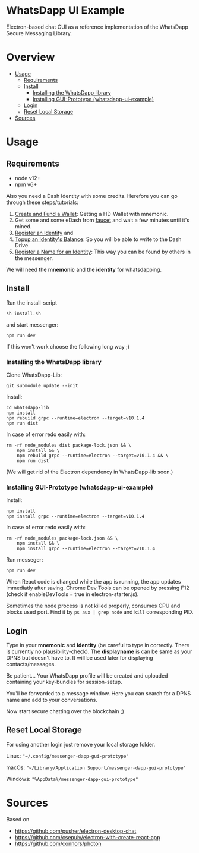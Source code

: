 # WhatsDapp UI Example

Electron-based chat GUI as a reference implementation of the WhatsDapp Secure Messaging Library.

# Overview

- [Usage](#usage)
  * [Requirements](#requirements)
  * [Install](#install)
    + [Installing the WhatsDapp library](#installing-the-whatsdapp-library)
    + [Installing GUI-Prototype (whatsdapp-ui-example)](#installing-gui-prototype--whatsdapp-ui-example-)
  * [Login](#login)
  * [Reset Local Storage](#reset-local-storage)
- [Sources](#sources)


# Usage

## Requirements
 - node v12+
 - npm v6+

Also you need a Dash Identity with some credits. Herefore you can go through these steps/tutorials:
 1. [Create and Fund a Wallet](https://dashplatform.readme.io/docs/tutorial-create-and-fund-a-wallet): Getting a HD-Wallet with mnemonic.
 2. Get some and some eDash from [faucet](http://faucet.evonet.networks.dash.org) and wait a few minutes until it's mined.
 3. [Register an Identity](https://dashplatform.readme.io/docs/tutorial-register-an-identity) and
 4. [Topup an Identity's Balance](https://dashplatform.readme.io/docs/tutorial-topup-an-identity-balance): 
 	So you will be able to write to the Dash Drive.
 5. [Register a Name for an Identity](https://dashplatform.readme.io/docs/tutorial-register-a-name-for-an-identity): 
 	This way you can be found by others in the messenger.

We will need the **mnemonic** and the **identity** for whatsdapping.

## Install

Run the install-script

    sh install.sh

and start messenger: 

    npm run dev

If this won't work choose the following long way ;)

### Installing the WhatsDapp library

Clone WhatsDapp-Lib:

    git submodule update --init

Install:

    cd whatsdapp-lib
    npm install
    npm rebuild grpc --runtime=electron --target=v10.1.4
    npm run dist

In case of error redo easily with:

    rm -rf node_modules dist package-lock.json && \
        npm install && \
        npm rebuild grpc --runtime=electron --target=v10.1.4 && \
        npm run dist

(We will get rid of the Electron dependency in WhatsDapp-lib soon.)

### Installing GUI-Prototype (whatsdapp-ui-example)

Install:

    npm install
    npm install grpc --runtime=electron --target=v10.1.4
    
In case of error redo easily with:
    
    rm -rf node_modules package-lock.json && \
        npm install && \
        npm install grpc --runtime=electron --target=v10.1.4

Run messeger:

    npm run dev

When React code is changed while the app is running, the app updates immediatly after saving.
Chrome Dev Tools can be opened by pressing F12 (check if enableDevTools = true in electron-starter.js).

Sometimes the node process is not killed properly, consumes CPU and blocks used port. 
Find it by `ps aux | grep node` and `kill` corresponding PID.

## Login

Type in your **mnemonic** and **identity** (be careful to type in correctly. There is currently no plausibility-check).
The **displayname** is can be same as your DPNS but doesn't have to. 
It will be used later for displaying contacts/messages.

Be patient... Your WhatsDapp profile will be created and uploaded containing your key-bundles for session-setup.

You'll be forwarded to a message window.
Here you can search for a DPNS name and add to your conversations. 

Now start secure chatting over the blockchain ;)

## Reset Local Storage

For using another login just remove your local storage folder.

Linux: `"~/.config/messenger-dapp-gui-prototype"`

macOs: `"~/Library/Application Support/messenger-dapp-gui-prototype"`

Windows: `"%AppData%/messenger-dapp-gui-prototype"`


# Sources

Based on
* https://github.com/pusher/electron-desktop-chat 
* https://github.com/csepulv/electron-with-create-react-app
* https://github.com/connors/photon

